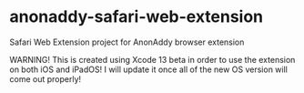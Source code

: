 # anonaddy-safari-web-extension
Safari Web Extension project for AnonAddy browser extension

WARNING! This is created using Xcode 13 beta in order to use the extension on both iOS and iPadOS! 
I will update it once all of the new OS version will come out properly!
